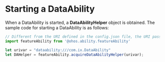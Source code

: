 # Starting a DataAbility


When a DataAbility is started, a **DataAbilityHelper** object is obtained. The sample code for starting a DataAbility is as follows:

```ts
// Different from the URI defined in the config.json file, the URI passed in the parameter has an extra slash (/), three slashes in total.
import featureAbility from '@ohos.ability.featureAbility'

let urivar = "dataability:///com.ix.DataAbility"
let DAHelper = featureAbility.acquireDataAbilityHelper(urivar);
```
